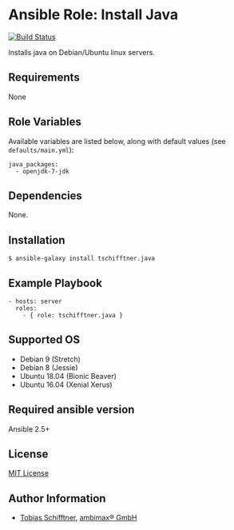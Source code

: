 # Ansible Role: Install Java

[![Build Status](https://travis-ci.org/tschifftner/ansible-role-java.svg?branch=master)](https://travis-ci.org/tschifftner/ansible-role-java)

Installs java on Debian/Ubuntu linux servers.

## Requirements

None

## Role Variables

Available variables are listed below, along with default values (see `defaults/main.yml`):

```
java_packages:
  - openjdk-7-jdk
```

## Dependencies

None.

## Installation

```
$ ansible-galaxy install tschifftner.java
```

## Example Playbook

    - hosts: server
      roles:
        - { role: tschifftner.java }

## Supported OS

 - Debian 9 (Stretch)
 - Debian 8 (Jessie)
 - Ubuntu 18.04 (Bionic Beaver)
 - Ubuntu 16.04 (Xenial Xerus)
 
## Required ansible version

Ansible 2.5+

## License

[MIT License](http://choosealicense.com/licenses/mit/)

## Author Information

 - [Tobias Schifftner](https://twitter.com/tschifftner), [ambimax® GmbH](https://www.ambimax.de)